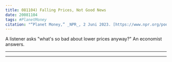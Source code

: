 ```yaml
---
title: 081104) Falling Prices, Not Good News
date: 20081104
tags: #PlanetMoney
citation: "“Planet Money,” _NPR_, 2 Juni 2023. [https://www.npr.org/podcasts/510289/planet-money](https://www.npr.org/podcasts/510289/planet-money) (diakses 4 Juni 2023)."
---
```


A listener asks "what's so bad about lower prices anyway?" An economist answers.

----



----
